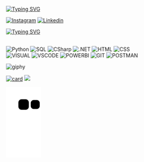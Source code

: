 [![Typing SVG](https://readme-typing-svg.herokuapp.com/?color=ff91a4&size=35&center=true&vCenter=true&width=1000&lines=Prazer!Meu+nome+é+Luana+Cardoso;Estudante+na+área+de+programação;Formada+em+Administração+Pedagogia+e+Estética!+:%29)](https://git.io/typing-svg)

[![Instagram](https://img.shields.io/badge/Instagram-E4405F?style=for-the-badge&logo=instagram&logoColor=white)](https://www.instagram.com/luac.86/)
[![Linkedin](https://img.shields.io/badge/LinkedIn-0077B5?style=for-the-badge&logo=linkedin&logoColor=white)](https://www.linkedin.com/in/luana-cardoso-b67965246/)

[![Typing SVG](https://readme-typing-svg.herokuapp.com/?color=ff91a4&size=35&center=true&vCenter=true&width=1000&lines=Tecnologias+e+ferramentas+❤️:%29)](https://git.io/typing-svg)


<div style="display: inline_block"><br/>
 
<img align="align" alt="Python" src="https://img.shields.io/badge/Python-14354C?style=for-the-badge&logo=python&logoColor=white"/>
<img align="align" alt="SQL" src="https://img.shields.io/badge/mysql-%2300f.svg?style=for-the-badge&logo=mysql&logoColor=white"/>
<img align="align" alt="CSharp" src="https://img.shields.io/badge/C%23-239120?style=for-the-badge&logo=c-sharp&logoColor=white"/>
<img align="align" alt=".NET" src="https://img.shields.io/badge/.NET-5C2D91?style=for-the-badge&logo=.net&logoColor=white"/>
<img align="align" alt="HTML" src="https://img.shields.io/badge/HTML5-E34F26?style=for-the-badge&logo=html5&logoColor=white"/>
<img align="align" alt="CSS" src="https://img.shields.io/badge/CSS3-1572B6?style=for-the-badge&logo=css3&logoColor=white"/><br/>
<img align="align" alt="VISUAL" src="https://img.shields.io/badge/Visual_Studio-5C2D91?style=for-the-badge&logo=visual%20studio&logoColor=white"/>
<img align="align" alt="VSCODE" src="https://img.shields.io/badge/VSCode-0078D4?style=for-the-badge&logo=visual%20studio%20code&logoColor=white"/>  
<img align="align" alt="POWERBI" src="https://img.shields.io/badge/PowerBI-F2C811?style=for-the-badge&logo=Power%20BI&logoColor=white"/>
<img align="align" alt="GIT" src="https://img.shields.io/badge/Git-E34F26?style=for-the-badge&logo=git&logoColor=white"/>  
<img align="align" alt="POSTMAN" src="https://img.shields.io/badge/Postman-FF6C37?style=for-the-badge&logo=Postman&logoColor=white"/><br/>
  
![giphy](https://user-images.githubusercontent.com/112970416/216445837-27cbb3de-6dbf-43b7-b1eb-0fcfc3e4e93e.gif)
  
[![card](https://github-readme-stats.vercel.app/api?username=luanaxcardoso&theme=merko&show_icons=true)](https://github.com/anuraghazra/github-readme-stats)
![](http://github-profile-summary-cards.vercel.app/api/cards/repos-per-language?username=luanaxcardoso&theme=merko)

![Snake animation](https://github.com/luanaxcardoso/luanaxcardoso/blob/output/github-contribution-grid-snake.svg)
 
